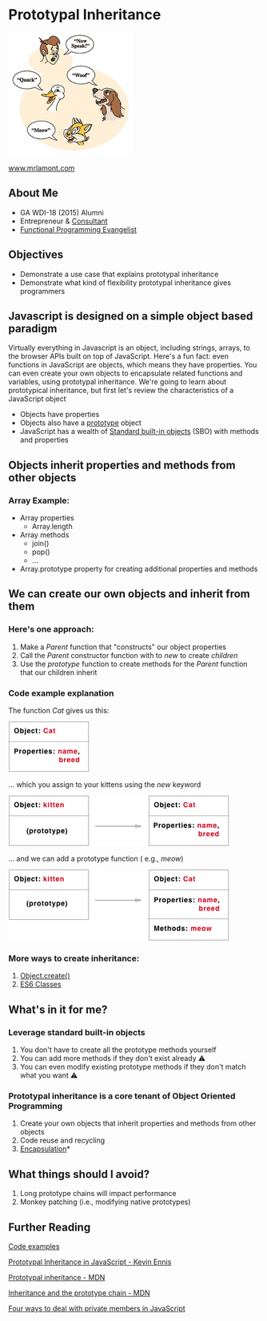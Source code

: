 # Prototypal Inheritance

![inheritance](inheritance.gif "www.mrlamont.com")

www.mrlamont.com

## About Me

* GA WDI-18 (2015) Alumni
* Entrepreneur & [Consultant](http://massivesoftware.com)
* [Functional Programming Evangelist](https://hackernoon.com/make-the-leap-from-javascript-to-purescript-5b35b1c06fef)

## Objectives

* Demonstrate a use case that explains prototypal inheritance
* Demonstrate what kind of flexibility prototypal inheritance gives programmers


## Javascript is designed on a simple object based paradigm

Virtually everything in Javascript is an object, including strings, arrays, to the browser APIs built on top of JavaScript. Here's a fun fact: even functions in JavaScript are objects, which means they have properties.  You can even create your own objects to encapsulate related functions and variables, using prototypal inheritance.  We're going to learn about prototypical inheritance, but first let's review the characteristics of a JavaScript object

* Objects have properties
* Objects also have a [prototype](https://www.google.com/search?q=define+prototype) object
* JavaScript has a wealth of [Standard built-in objects](https://developer.mozilla.org/en-US/docs/Web/JavaScript/Reference/Global_Objects) (SBO) with methods and properties

## Objects inherit properties and methods from other objects

### Array Example:

* Array properties
  * Array.length
* Array methods
  * join()
  * pop()
  * ...
* Array.prototype property for creating additional properties and methods

## We can create our own objects and inherit from them

### Here's one approach:
1. Make a *Parent* function that "constructs" our object properties
2. Call the *Parent* constructor function with to *new* to create *children*
3. Use the *prototype* function to create methods for the *Parent* function that our children inherit

### Code example explanation

The function *Cat* gives us this:

![Parent](parent.png "Parent Object")

... which you assign to your kittens using the *new* keyword

![Parent](parent-child.png "Parent & Child Objects")

... and we can add a prototype function ( e.g., *meow*)

![Parent](parent-method.png "Parent Methods")

### More ways to create inheritance:
1. [Object.create()](https://developer.mozilla.org/en-US/docs/Web/JavaScript/Reference/Global_Objects/Object/create)
2. [ES6 Classes](https://developer.mozilla.org/en-US/docs/Web/JavaScript/Reference/Classes)

## What's in it for me?
### Leverage standard built-in objects
1. You don't have to create all the prototype methods yourself
2. You can add more methods if they don't exist already ⚠️
3. You can even modify existing prototype methods if they don't match what you want ⚠️

### Prototypal inheritance is a core tenant of Object Oriented Programming
1. Create your own objects that inherit properties and methods from other objects
2. Code reuse and recycling
3. [Encapsulation](https://www.cs.drexel.edu/~introcs/Fa15/notes/06.1_OOP/Advantages.html?CurrentSlide=3)*

## What things should I avoid?
1. Long prototype chains will impact performance
2. Monkey patching (i.e., modifying native prototypes)

## Further Reading
[Code examples](https://github.com/adkelley/prototypal-inheritance)

[Prototypal Inheritance in JavaScript - Kevin Ennis](https://medium.com/@kevincennis/prototypal-inheritance-781bccc97edb)

[Prototypal inheritance - MDN](https://developer.mozilla.org/en-US/docs/Learn/JavaScript/Objects/Inheritance)

[Inheritance and the prototype chain - MDN](https://developer.mozilla.org/en-US/docs/Web/JavaScript/Inheritance_and_the_prototype_chain)

[Four ways to deal with private members in JavaScript](https://eclipsesource.com/blogs/2013/07/05/private-members-in-javascript/)
